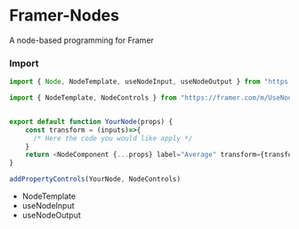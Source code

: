 # Framer-Nodes
A node-based programming for Framer


### Import

```js
import { Node, NodeTemplate, useNodeInput, useNodeOutput } from "https://framer.com/m/UseNode-U5fM.js"
```


```js
import { NodeTemplate, NodeControls } from "https://framer.com/m/UseNode-U5fM.js"


export default function YourNode(props) {
    const transform = (inputs)=>{
      /* Here the code you would like apply */
    }
    return <NodeComponent {...props} label="Average" transform={transform} />
}

addPropertyControls(YourNode, NodeControls)
```

- NodeTemplate
- useNodeInput
- useNodeOutput

